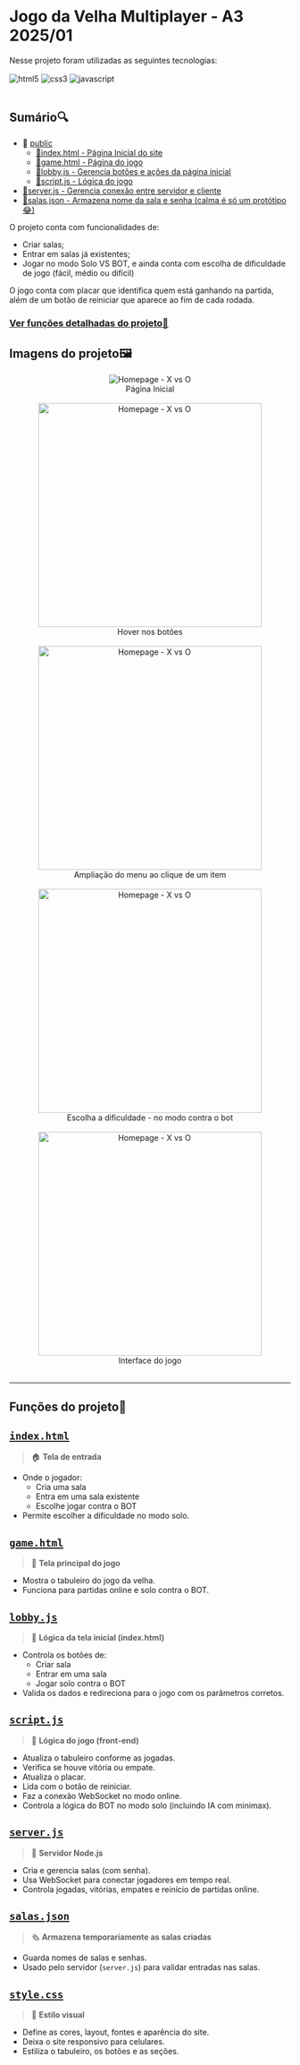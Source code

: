 # Jogo da Velha Multiplayer - A3 2025/01

Nesse projeto foram utilizadas as seguintes tecnologias:
<div style="display: inline_block">
    <img align="center" alt="html5" src="https://img.shields.io/badge/HTML5-E34F26?style=for-the-badge&logo=html5&logoColor=white" />
    <img align="center" alt="css3" src="https://img.shields.io/badge/CSS3-1572B6?style=for-the-badge&logo=css3&logoColor=white" />
    <img align="center" alt="javascript" src="https://img.shields.io/badge/JavaScript-F7DF1E?style=for-the-badge&logo=javascript&logoColor=black" /></div></br>

## Sumário🔍
- 📁 [public](/public)
    - [📃index.html - Página Inicial do site](/public/index.html)
    - [📃game.html - Página do jogo](/public/game.html)
    - [📃lobby.js - Gerencia botões e ações da página inicial](/public/lobby.js)
    - [📃script.js - Lógica do jogo](/public/script.js)
- [📃server.js - Gerencia conexão entre servidor e cliente](/server.js)
- [🎲salas.json - Armazena nome da sala e senha (calma é só um protótipo😂)](/salas.json)



O projeto conta com funcionalidades de:
- Criar salas;
- Entrar em salas já existentes;
- Jogar no modo Solo VS BOT, e ainda conta com escolha de dificuldade de jogo (fácil, médio ou difícil)
  
O jogo conta com placar que identifica quem está ganhando na partida, além de um botão de reiniciar que aparece ao fim de cada rodada.

### [Ver funções detalhadas do projeto🧐](#funções-do-projeto)

## Imagens do projeto🖼️
<div align="center">
<img src="https://github.com/user-attachments/assets/b4f74466-523e-4618-adf4-643cd9a5e4ef" alt="Homepage - X vs O"></br>
Página Inicial
</div></br>
<div align="center">
<img src="https://github.com/user-attachments/assets/1f2b7730-a2b6-4983-bba0-2ecfceb2de6c" width="400" alt="Homepage - X vs O"></br>
Hover nos botões
</div></br>
<div align="center">
<img src="https://github.com/user-attachments/assets/3be558c5-760c-4f20-a7b5-d109c1630180" width="400" alt="Homepage - X vs O"></br>
Ampliação do menu ao clique de um item
</div></br>
<div align="center">
<img src="https://github.com/user-attachments/assets/c51d3eed-89f9-4d66-a0a5-e9fd403dfb0c" width="400" alt="Homepage - X vs O"></br>
Escolha a dificuldade - no modo contra o bot
</div></br>
<div align="center">
<img src="https://github.com/user-attachments/assets/74b9b823-c24d-4988-bfea-863e8002a32f" width="400" alt="Homepage - X vs O"></br>
Interface do jogo
</div></br>

---

## Funções do projeto🧐

## [`index.html`](/public/index.html)
> 🏠 **Tela de entrada**
* Onde o jogador:
  * Cria uma sala
  * Entra em uma sala existente
  * Escolhe jogar contra o BOT
* Permite escolher a dificuldade no modo solo.

## [`game.html`](/public/game.html)
> 🔹 **Tela principal do jogo**
* Mostra o tabuleiro do jogo da velha.
* Funciona para partidas online e solo contra o BOT.

## [`lobby.js`](/public/lobby.js)
> 💬 **Lógica da tela inicial (index.html)**
* Controla os botões de:
  * Criar sala
  * Entrar em uma sala
  * Jogar solo contra o BOT
* Valida os dados e redireciona para o jogo com os parâmetros corretos.

## [`script.js`](/public/script.js)
> 🧠 **Lógica do jogo (front-end)**
* Atualiza o tabuleiro conforme as jogadas.
* Verifica se houve vitória ou empate.
* Atualiza o placar.
* Lida com o botão de reiniciar.
* Faz a conexão WebSocket no modo online.
* Controla a lógica do BOT no modo solo (incluindo IA com minimax).

## [`server.js`](/server.js)
> 🧠 **Servidor Node.js**
* Cria e gerencia salas (com senha).
* Usa WebSocket para conectar jogadores em tempo real.
* Controla jogadas, vitórias, empates e reinício de partidas online.

## [`salas.json`](/salas.json)
> 🗞 **Armazena temporariamente as salas criadas**
* Guarda nomes de salas e senhas.
* Usado pelo servidor (`server.js`) para validar entradas nas salas.

## [`style.css`](/public/style.css)
> 🎨 **Estilo visual**
* Define as cores, layout, fontes e aparência do site.
* Deixa o site responsivo para celulares.
* Estiliza o tabuleiro, os botões e as seções.



